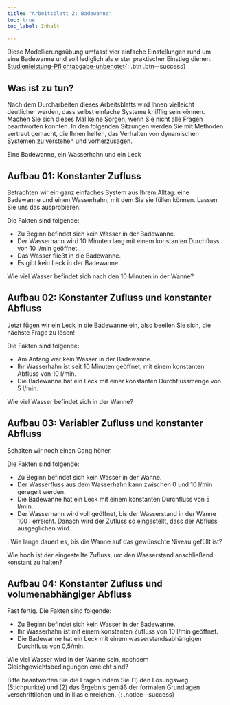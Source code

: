 ```yaml
---
title: "Arbeitsblatt 2: Badewanne"
toc: true
toc_label: Inhalt

---
```



Diese Modellierungsübung umfasst vier einfache Einstellungen rund um eine Badewanne und soll lediglich als erster praktischer Einstieg dienen.
[Studienleistung-Pflichtabgabe-unbenotet](){: .btn .btn--success}


<!--more-->




## Was ist zu tun?


Nach dem Durcharbeiten dieses Arbeitsblatts wird Ihnen vielleicht deutlicher werden, dass selbst einfache Systeme knifflig sein können. Machen Sie sich dieses Mal keine Sorgen, wenn Sie nicht alle Fragen beantworten konnten. In den folgenden Sitzungen werden Sie mit Methoden vertraut gemacht, die Ihnen helfen, das Verhalten von dynamischen Systemen zu verstehen und vorherzusagen.

Eine Badewanne, ein Wasserhahn und ein Leck

## Aufbau 01: Konstanter Zufluss

Betrachten wir ein ganz einfaches System aus Ihrem Alltag: eine Badewanne und einen Wasserhahn, mit dem Sie sie füllen können. Lassen Sie uns das ausprobieren.

Die Fakten sind folgende:

* Zu Beginn befindet sich kein Wasser in der Badewanne.
* Der Wasserhahn wird 10 Minuten lang mit einem konstanten Durchfluss von 10 l/min geöffnet.
* Das Wasser fließt in die Badewanne.
* Es gibt kein Leck in der Badewanne.

Wie viel Wasser befindet sich nach den 10 Minuten in der Wanne?

## Aufbau 02: Konstanter Zufluss und konstanter Abfluss

Jetzt fügen wir ein Leck in die Badewanne ein, also beeilen Sie sich, die nächste Frage zu lösen!

Die Fakten sind folgende:

* Am Anfang war kein Wasser in der Badewanne.
* Ihr Wasserhahn ist seit 10 Minuten geöffnet, mit einem konstanten Abfluss von 10 l/min.
* Die Badewanne hat ein Leck mit einer konstanten Durchflussmenge von 5 l/min.

Wie viel Wasser befindet sich in der Wanne?

## Aufbau 03: Variabler Zufluss und konstanter Abfluss

Schalten wir noch einen Gang höher.

Die Fakten sind folgende:

* Zu Beginn befindet sich kein Wasser in der Wanne.
* Der Wasserfluss aus dem Wasserhahn kann zwischen 0 und 10 l/min geregelt werden.
* Die Badewanne hat ein Leck mit einem konstanten Durchfluss von 5 l/min.
* Der Wasserhahn wird voll geöffnet, bis der Wasserstand in der Wanne 100 l erreicht. Danach wird der Zufluss so eingestellt, dass der Abfluss ausgeglichen wird.

: Wie lange dauert es, bis die Wanne auf das gewünschte Niveau gefüllt ist?

Wie hoch ist der eingestellte Zufluss, um den Wasserstand anschließend konstant zu halten?

## Aufbau 04: Konstanter Zufluss und volumenabhängiger Abfluss

Fast fertig. Die Fakten sind folgende:

* Zu Beginn befindet sich kein Wasser in der Badewanne.
* Ihr Wasserhahn ist mit einem konstanten Zufluss von 10 l/min geöffnet.
* Die Badewanne hat ein Leck mit einem wasserstandsabhängigen Durchfluss von 0,5/min.

Wie viel Wasser wird in der Wanne sein, nachdem Gleichgewichtsbedingungen erreicht sind?


Bitte beantworten Sie die Fragen indem Sie (1) den Lösungsweg (Stichpunkte) und (2) das Ergebnis  gemäß der formalen Grundlagen verschriftlichen und in Ilias einreichen.
{: .notice--success}
